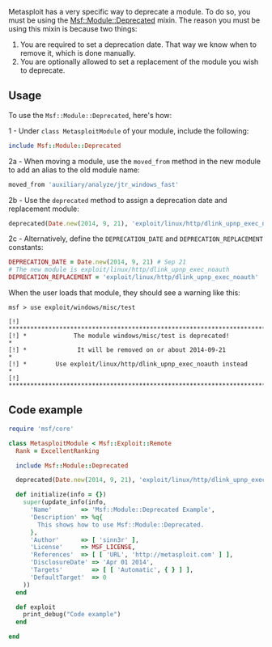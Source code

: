 Metasploit has a very specific way to deprecate a module. To do so, you must be using the [Msf::Module::Deprecated](https://github.com/rapid7/metasploit-framework/blob/master/lib/msf/core/module/deprecated.rb) mixin. The reason you must be using this mixin is because two things:

1. You are required to set a deprecation date. That way we know when to remove it, which is done manually.
2. You are optionally allowed to set a replacement of the module you wish to deprecate.

## Usage

To use the ```Msf::Module::Deprecated```, here's how:

1 - Under ```class MetasploitModule``` of your module, include the following:

```ruby
include Msf::Module::Deprecated
```

2a - When moving a module, use the ```moved_from``` method in the new module to add an alias to the old module name:

```ruby
moved_from 'auxiliary/analyze/jtr_windows_fast'
```

2b - Use the ```deprecated``` method to assign a deprecation date and replacement module:

```ruby
deprecated(Date.new(2014, 9, 21), 'exploit/linux/http/dlink_upnp_exec_noauth')
```

2c - Alternatively, define the ```DEPRECATION_DATE``` and ```DEPRECATION_REPLACEMENT``` constants:

```ruby
DEPRECATION_DATE = Date.new(2014, 9, 21) # Sep 21
# The new module is exploit/linux/http/dlink_upnp_exec_noauth
DEPRECATION_REPLACEMENT = 'exploit/linux/http/dlink_upnp_exec_noauth'
```

When the user loads that module, they should see a warning like this:

```
msf > use exploit/windows/misc/test 

[!] ************************************************************************
[!] *             The module windows/misc/test is deprecated!              *
[!] *              It will be removed on or about 2014-09-21               *
[!] *        Use exploit/linux/http/dlink_upnp_exec_noauth instead        *
[!] ************************************************************************
```

## Code example

```ruby
require 'msf/core'

class MetasploitModule < Msf::Exploit::Remote
  Rank = ExcellentRanking

  include Msf::Module::Deprecated

  deprecated(Date.new(2014, 9, 21), 'exploit/linux/http/dlink_upnp_exec_noauth')

  def initialize(info = {})
    super(update_info(info,
      'Name'        => 'Msf::Module::Deprecated Example',
      'Description' => %q{
        This shows how to use Msf::Module::Deprecated.
      },
      'Author'      => [ 'sinn3r' ],
      'License'     => MSF_LICENSE,
      'References'  => [ [ 'URL', 'http://metasploit.com' ] ],
      'DisclosureDate' => 'Apr 01 2014',
      'Targets'        => [ [ 'Automatic', { } ] ],
      'DefaultTarget'  => 0
    ))
  end

  def exploit
    print_debug("Code example")
  end

end
```